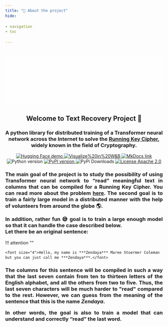 ```yaml
---
title: "🤷 About the project"
hide:

- navigation
- toc

---
```

<h1 align="center"><img src="https://github.com/alex-snd/TRecover/blob/assets/preview_animation_white.gif?raw=true" alt="Preview Animation"/></h1>
<div align="center">
    <h2 align="center">Welcome to Text Recovery Project 👋 </h2>
    <h3 align="center">A python library for distributed training of a Transformer neural network across the Internet to solve the <a href="https://en.wikipedia.org/wiki/Running_key_cipher">Running Key Cipher</a>, widely known in the field of Cryptography.</h3>
    <a href="https://huggingface.co/spaces/alex-snd/TRecover">
        <img class="off-glb" src="https://img.shields.io/badge/demo-%F0%9F%A4%97%20Hugging%20Face-blue?color=%2348466D" alt="Hugging Face demo"/>
    </a>
    <a href="https://wandb.ai/snd/TRecover?workspace=user-snd">
        <img class="off-glb" src="https://img.shields.io/badge/visualize%20in-W&B-blue?color=%2348466D" alt="Visualize%20in%20W&B"/>
    </a>
    <a href="https://alex-snd.github.io/TRecover">
        <img class="off-glb" src="https://img.shields.io/badge/docs-MkDocs-blue.svg?color=%2348466D" alt="MkDocs link"/>
    </a>
    <img class="off-glb" src="https://img.shields.io/badge/python-v3.8.5-blue.svg?color=%2348466D" alt="Python version"/>
    <a href="https://badge.fury.io/py/trecover">
        <img class="off-glb" src="https://img.shields.io/pypi/v/trecover?color=%2348466D" alt="PyPI version"/>
    </a>
    <img class="off-glb" src="https://static.pepy.tech/personalized-badge/trecover?period=total&units=international_system&left_color=grey&right_color=%2348466D&left_text=pypi downloads" alt="PyPi Downloads"/>
    <a href="https://github.com/alex-snd/TRecover/blob/master/LICENSE">
        <img class="off-glb" src="https://img.shields.io/badge/license-Apache%202.0-blue.svg?color=%2348466D" alt="License Apache 2.0"/>
    </a>
</div>

<h3 align="justify">
    The main goal of the project is to study the possibility of using Transformer neural network to “read” meaningful text 
    in columns that can be compiled for a Running Key Cipher. 
    You can read more about the problem <a href="https://alex-snd.github.io/TRecover/objective/task_definition">here</a>.
    The second goal is to train a fairly large model in a distributed manner with the help of volunteers 
    from around the globe 🌎.
    <p>In addition, rather fun 😅 goal is to train a large enough model so that it can handle the case described
    below.<br>
    Let there be an original sentence:
    </p>
</h3>

!!! attention ""
    
    <font size="4">Hello, my name is ***Zendaya*** Maree Stoermer Coleman but you can just call me ***Zendaya***.</font>

<h3 align="justify">
    The columns for this sentence will be compiled in such a way that the last seven contain from ten to thirteen 
    letters of the English alphabet, and all the others from two to five. Thus, the last seven characters will be much 
    harder to "read" compared to the rest. However, we can guess from the meaning of the sentence that this is the 
    name <b><i>Zendaya</i></b>.
    <p>In other words, the goal is also to train a model that can understand and correctly “read” the last word.</p>
</h3>


